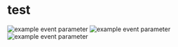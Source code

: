 # test

![example event parameter](https://github.com/mrbrins82/test/actions/workflows/example_workflow.yml/badge.svg?event=pull_request)
![example event parameter](https://github.com/mrbrins82/test/actions/workflows/python_workflow.yml/badge.svg?event=pull_request)
![example event parameter](https://github.com/mrbrins82/test/actions/workflows/formatting_workflow.yml/badge.svg?event=pull_request)
